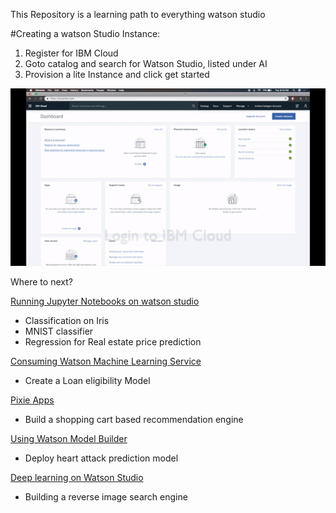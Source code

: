 This Repository is a learning path to everything watson studio

#Creating a watson Studio Instance:

1. Register for IBM Cloud
2. Goto catalog and search for Watson Studio, listed under AI
3. Provision a lite Instance and click get started

![Creating watson studio](res/createWatsonStudio.gif)

Where to next?

[Running Jupyter Notebooks on watson studio](basicsofml.md)
* Classification on Iris
* MNIST classifier
* Regression for Real estate price prediction

[Consuming Watson Machine Learning Service](loaneligibility.md)

* Create a Loan eligibility Model

[Pixie Apps](recommendation.md)
* Build a shopping cart based recommendation engine

[Using Watson Model Builder](modelBuilder.md)
* Deploy heart attack prediction model

[Deep learning on Watson Studio](reverseim.md)
*  Building a reverse image search engine